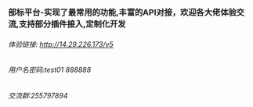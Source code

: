 ### 部标平台-实现了最常用的功能,丰富的API对接，欢迎各大佬体验交流,支持部分插件接入,定制化开发
###### 体验链接: http://14.29.226.173/v5
###### 用户名密码:test01 888888
###### 交流群:255797894

